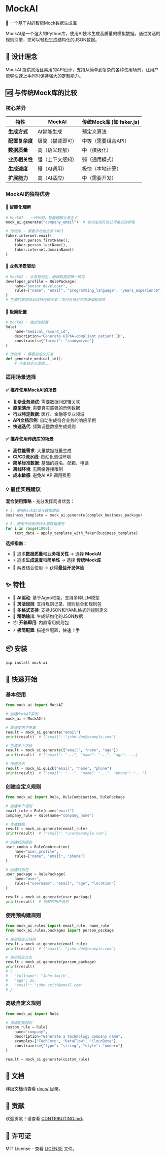 # MockAI

🚀 一个基于AI的智能Mock数据生成库

MockAI是一个强大的Python库，使用AI技术生成高质量的模拟数据。通过灵活的规则引擎，您可以轻松生成结构化的JSON数据。

## 🎯 设计理念

MockAI 提供灵活且易用的API设计，支持从简单到复杂的各种使用场景，让用户能够快速上手同时保持强大的定制能力。

## 🆚 与传统Mock库的比较

### 核心差异

| 特性 | MockAI | 传统Mock库 (如 faker.js) |
|------|--------|------------------------|
| **生成方式** | AI智能生成 | 预定义算法 |
| **配置复杂度** | 极简（描述即可） | 中等（需要组合API） |
| **数据质量** | 高（语义理解） | 中（模板化） |
| **业务相关性** | 强（上下文感知） | 弱（通用模式） |
| **生成速度** | 慢（AI调用） | 极快（本地计算） |
| **扩展能力** | 高（AI适应） | 中（需要开发） |

### MockAI的独特优势

#### 🧠 智能化理解
```python
# MockAI - 一行代码，智能理解业务含义
mock_ai.generate("company_email")  # 自动生成符合公司格式的邮箱

# 传统库 - 需要手动组合多个API
faker.internet.email(
    faker.person.firstName(),
    faker.person.lastName(), 
    faker.internet.domainName()
)
```

#### 🎯 业务场景驱动
```python
# MockAI - 业务规则包，确保数据逻辑一致性
developer_profile = RulePackage(
    name="senior_developer",
    rules=["name", "email", "programming_language", "years_experience", "github_username"]
)
# 生成的数据自动保持逻辑关联：高经验值对应高级编程语言
```

#### 🔧 极简配置
```python
# MockAI - 描述性配置
Rule(
    name="medical_record_id", 
    description="Generate HIPAA-compliant patient ID",
    constraints={"format": "anonymized"}
)

# 传统库 - 需要自定义开发
def generate_medical_id():
    # 大量自定义逻辑...
```

### 适用场景选择

#### ✅ 推荐使用MockAI的场景
- **复杂业务测试**: 需要数据间逻辑关联
- **原型演示**: 需要真实感强的示例数据  
- **行业特定数据**: 医疗、金融等专业领域
- **API文档示例**: 自动生成符合业务的响应示例
- **快速迭代**: 频繁调整数据生成规则

#### ✅ 推荐使用传统库的场景
- **高性能需求**: 大量数据批量生成
- **CI/CD流水线**: 自动化测试环境
- **简单标准数据**: 基础的姓名、邮箱、电话
- **离线环境**: 无网络连接限制
- **成本敏感**: 避免AI API调用费用

### 💡 最佳实践建议

**混合使用策略** - 充分发挥两者优势：
```python
# 1. 使用MockAI设计数据模板
business_template = mock_ai.generate(complex_business_package)

# 2. 使用传统库进行大量数据填充  
for i in range(1000):
    test_data = apply_template_with_faker(business_template)
```

**选择指南**：
- 🎯 追求**数据质量**和**业务相关性** → 选择 **MockAI**
- ⚡ 追求**生成速度**和**简单性** → 选择 **传统Mock库**
- 🔄 两者结合使用 → 获得**最佳开发体验**

## ✨ 特性

- 🤖 **AI驱动**: 基于Agno框架，支持多种LLM模型
- 📝 **灵活规则**: 支持规则记录、规则组合和规则包
- 📄 **多格式支持**: 支持JSON和YAML格式的规则定义
- 🎯 **精确输出**: 生成结构化的JSON数据
- 📦 **开箱即用**: 内置常用规则包
- ⚡ **极简配置**: 描述性配置，快速上手

## 📦 安装

```bash
pip install mock-ai
```

## 🚀 快速开始

### 基本使用

```python
from mock_ai import MockAI

# 创建MockAI实例
mock_ai = MockAI()

# 直接使用字符串
result = mock_ai.generate("email")
print(result)  # {"email": "john.doe@example.com"}

# 生成多个字段
result = mock_ai.generate(["email", "name", "age"])
print(result)  # {"email": "...", "name": "...", "age": ...}

# 快速方法
result = mock_ai.quick("email", "name", "phone")
print(result)  # {"email": "...", "name": "...", "phone": "..."}
```

### 创建自定义规则

```python
from mock_ai import Rule, RuleCombination, RulePackage

# 创建单个规则
email_rule = Rule(name="email")
company_rule = Rule(name="company_name")

# 生成数据
result = mock_ai.generate(email_rule)
print(result)  # {"email": "user@example.com"}

# 创建规则组合
user_combo = RuleCombination(
    name="user_profile",
    rules=["name", "email", "phone"]
)

# 创建规则包
user_package = RulePackage(
    name="user", 
    rules=["username", "email", "age", "location"]
)

result = mock_ai.generate(user_package)
print(result)  # 完整的用户信息
```

### 使用预构建规则

```python
from mock_ai.rules import email_rule, name_rule
from mock_ai.rules.packages import person_package

# 使用预定义规则
result = mock_ai.generate(email_rule)
print(result)  # {"email": "john.doe@example.com"}

# 使用预定义包
result = mock_ai.generate(person_package)
print(result)
# {
#   "fullname": "John Smith", 
#   "age": 25,
#   "email": "john.smith@email.com"
# }
```

### 高级自定义规则

```python
from mock_ai import Rule

# 详细配置规则
custom_rule = Rule(
    name="company",
    description="Generate a technology company name",
    examples=["TechCorp", "DataFlow", "CloudByte"],
    constraints={"type": "string", "style": "modern"}
)

result = mock_ai.generate(custom_rule)
```

## 📖 文档

详细文档请查看 [docs/](docs/) 目录。

## 🤝 贡献

欢迎贡献！请查看 [CONTRIBUTING.md](CONTRIBUTING.md)。

## 📄 许可证

MIT License - 查看 [LICENSE](LICENSE) 文件。 